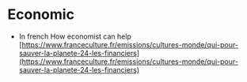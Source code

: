 # Economic

* In french How economist can help [https://www.franceculture.fr/emissions/cultures-monde/qui-pour-sauver-la-planete-24-les-financiers](https://www.franceculture.fr/emissions/cultures-monde/qui-pour-sauver-la-planete-24-les-financiers)

